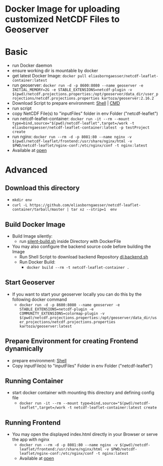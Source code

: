 # Docker Image for uploading customized NetCDF Files to Geoserver

# Basic
- run Docker daemon
- ensure working dir is mountable by docker
- get latest Docker Image: `docker pull eliasborngaesser/netcdf-leaflet-container:latest`
- run geoserver: `docker run -d -p 8600:8080 --name geoserver -e INITIAL_MEMORY=2G -e STABLE_EXTENSIONS=netcdf-plugin -v $(pwd)/netcdf.projections.properties:/opt/geoserver/data_dir/user_projections/netcdf.projections.properties kartoza/geoserver:2.16.2`
- Download Script to prepare environment: [Shell](https://raw.githubusercontent.com/eliasborngaesser/netcdf-leaflet-container/master/prepare-env.sh) | [CMD](https://raw.githubusercontent.com/eliasborngaesser/netcdf-leaflet-container/master/prepare-env.bat)
- run script
- copy NetCDF File(s) to "inputFiles" folder  in env Folder ("netcdf-leaflet")
- run netcdf-leaflet-container: `docker run -it --rm --mount type=bind,source="$(pwd)/netcdf-leaflet",target=/work -t eliasborngaesser/netcdf-leaflet-container:latest -p testProject create`
- run nginx: `docker run --rm -d -p 8081:80 --name nginx -v $(pwd)/netcdf-leaflet/frontend:/usr/share/nginx/html -v $PWD/netcdf-leaflet/nginx-conf:/etc/nginx/conf -t nginx:latest`
 - Available at [open](http://localhost:8081/app/projects/YOURPROJECT/)

# Advanced

## Download this directory
- `mkdir env`
- `curl -L https://github.com/eliasborngaesser/netcdf-leaflet-container/tarball/master | tar xz --strip=1  env`
## Build Docker Image
- Build Image silently:
    - run [silent-build.sh](./utils/silent-build.sh) inside Directory with DockerFile
- You may also configure the backend source code before building the Image
    - Run Shell Script to download backend Repository [dl.backend.sh](./utils/dl-backend.sh)
    - Run Docker Build:
        - `docker build --rm -t netcdf-leaflet-container .`

## Start Geoserver
- If you want to start your geoserver locally you can do this by the following docker command
    - `docker run -d -p 8600:8080 --name geoserver -e STABLE_EXTENSIONS=netcdf-plugin -e COMMUNITY_EXTENSIONS=colormap-plugin -v $(pwd)/netcdf.projections.properties:/opt/geoserver/data_dir/user_projections/netcdf.projections.properties kartoza/geoserver:latest`

## Prepare Environment for creating Frontend dynamically
- prepare environment: [Shell](https://raw.githubusercontent.com/eliasborngaesser/netcdf-leaflet-container/master/prepare-env.sh) 
- Copy inputFile(s) to "inputFiles" Folder in env Folder ("netcdf-leaflet")

## Running Container
- start docker container with mounting this directory and defining config file
    - `docker run -it --rm --mount type=bind,source="$(pwd)/netcdf-leaflet",target=/work -t netcdf-leaflet-container:latest create`

## Running Frontend
- You may open the displayed index.html directly in your Browser or serve the app with nginx
    - `docker run --rm -d -p 8081:80 --name nginx -v $(pwd)/netcdf-leaflet/frontend:/usr/share/nginx/html -v $PWD/netcdf-leaflet/nginx-conf:/etc/nginx/conf -t nginx:latest`
    - Available at [open](http://localhost:8081/app/projects/YOURPROJECT/)
